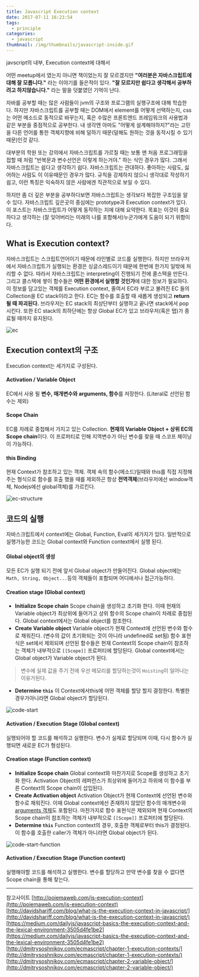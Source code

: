 ```yaml
---
title: Javascript Execution context
date: 2017-07-11 16:23:54
tags:
  - principle
categories:
  - javascript
thumbnail: /img/thumbnails/javascript-inside.gif
---
```

javscript의 내부, Execution context에 대해서
<!--more-->

<style>
img{ 
  display: block;
  margin : 0 auto;
}
</style>

어떤 meetup에서 였는지 아니면 책이었는지 잘 모르겠지만 **"여러분은 자바스크립트에 대해 잘 모릅니다."** 라는 이야기를 들은적이 있다. **"잘 모르지만 쉽다고 생각해서 공부하려고 하지않습니다."** 라는 말을 덧붙였던 기억이 난다.

자바를 공부할 때는 많은 사람들이 jvm의 구조와 프로그램의 실행구조에 대해 학습한다. 하지만 자바스크립트를 공부할 때는 DOM에서 element를 어떻게 선택하는지, css는 어떤 메소드로 동적으로 바꾸는지, 혹은 수많은 프론트엔드 프레임워크의 사용법과 같은 부분을 중점적으로 공부한다. 내 생각엔 아마도 "어떻게 설계해야하지?"라는 고민을 다른 언어를 통한 객체지향에 비해 덜하기 때문(덜해도 원하는 것을 동작시킬 수 있기 때문)인것 같다. 

대부분의 학원 또는 강의에서 자바스크립트를 가르칠 때는 보통 맨 처음 프로그래밍을 접할 때 처럼 "반복문과 변수선언은 이렇게 하는거야." 하는 식인 경우가 많다. 그래서 자바스크립트는 쉽다고 생각하기 쉽다. 자바스크립트는 관대하다. 좋아하는 사람도, 싫어하는 사람도 이 이유때문인 경우가 많다. 규칙을 강제하지 않으니 생각대로 작성하기 쉽고, 이런 특징은 익숙하지 않은 사람에겐 직관적으로 보일 수 있다.

하지만 좀 더 깊은 부분을 공부하다보면 자바스크립트는 생각보다 복잡한 구조임을 알 수 있다. 자바스크립트 깊은곳의 중심에는 prototype과 Execution context가 있다. 이 포스트는 자바스크립트가 어떻게 동작하는 지에 대해 요약한다. 목표는 이것이 중요하다고 생각하는 (잘 잊어버리는 미래의 나를 포함해서)누군가에게 도움이 되기 위함이다. 

## What is Execution context?
자바스크립트는 스크립트언어이기 때문에 라인별로 코드를 실행한다. 하지만 브라우저에서 자바스크립트가 실행되는 환경은 싱글스레드이기 때문에 한번에 한가지 일밖에 처리할 수 없다. 따라서 자바스크립트는 interpreting이 진행되기 전에 콜스택을 만든다. 그리고 콜스택에 쌓이 함수들은 **어떤 환경에서 실행할 것인가**에 대한 정보가 필요하다. 이 정보를 담고있는 객체를 Execution context, 줄여서 EC라 부르고 불려진 EC 들의 Collection을 EC stack이라고 한다. EC는 함수를 호출할 때 새롭게 생성되고 **return될 때 파괴된다.** 브라우저는 EC stack의 최상단부터 실행하고 끝나면 stack에서 pop시킨다. 또한 EC stack의 최하단에는 항상 Global EC가 있고 브라우저(혹은 탭)가 종료될 때까지 유지된다. 

![ec](/images/javascript-inside/ec.png)

## Execution context의 구조
Execution context는 세가지로 구성된다.

#### Activation / Variable Object
EC에서 사용 될 **변수, 매개변수와 arguments, 함수**를 저장한다. (Literal로 선언된 함수는 제외)
#### Scope Chain
EC를 차례로 중첩해서 가지고 있는 Collection. **현재의 Variable Object + 상위 EC의 Scope chain**이다. 이 프로퍼티로 인해 지역변수가 아닌 변수를 찾을 때 스코프 체이닝이 가능하다.
#### this Binding
현재 Context가 참조하고 있는 객체. 객체 속의 함수(메소드)일때와 this를 직접 지정해주는 형식으로 함수를 호출 했을 때를 제외하곤 항상 **전역객체**(브라우저에선 window객체, Nodejs에선 global객체)를 가르킨다.

![ec-structure](/images/javascript-inside/ec-structure.png)

## 코드의 실행
자바스크립트에서 context에는 Global, Function, Eval의 세가지가 있다. 일반적으로 실행가능한 코드는 Global context와 Function context에서 실행 된다.

#### Global object의 생성
모든 EC가 실행 되기 전에 앞서 Global object가 만들어진다. Global object에는 `Math, String, Object...`등의 객체들이 포함되며 어디에서나 접근가능하다.

#### Creation stage (Global context)
- **Initialize Scope chain**
Scope chain을 생성하고 초기화 한다. 이때 현재의 Variable object가 최상위에 들어가고 상위 함수의 Scope chain이 차례로 중첩된다. Global context에서는 Global object를 참조한다.
- **Create Variable object**
Variable object가 현재 Context에 선언된 변수와 함수로 채워진다. (변수의 값이 초기화되는 것이 아니라 undefined로 set됨) 함수 표현식은 set에서 제외되며 선언된 함수들은 현재 Context의 Scope chain이 참조하는 객체가 내부적으로 `[[Scope]]` 프로퍼티에 할당된다. Global context에서는 Global object가 Variable object가 된다.
> 변수에 실제 값을 주기 전에 우선 메모리를 할당하는것이 `Hoisting`이 일어나는 이유가된다.
- **Determine `this`**
이 Context에서this에 어떤 객체를 할당 할지 결정한다. 특별한 경우가아니라면 Global object가 할당된다.

![code-start](/images/javascript-inside/code-start.png)

#### Activation / Execution Stage (Global context)
실행되어야 할 코드를 해석하고 실행한다. 변수가 실제로 할당되며 이때, 다시 함수가 실행되면 새로운 EC가 형성된다.

#### Creation stage (Function context)
- **Initialize Scope chain**
Global context와 마찬가지로 Scope를 생성하고 초기화 한다. Activation Object의 레퍼런스가 최상위에 들어가고 하위에 이 함수를 부른 Context의 Scope chain이 삽입된다.
- **Create Activation object**
Activation Object가 현재 Context에 선언된 변수와 함수로 채워진다. 이때 Global context에선 존재하지 않았던 함수의 매개변수와 [arguments 객체](https://developer.mozilla.org/ko/docs/Web/JavaScript/Reference/Functions/arguments)도 포함된다. 마찬가지로 함수 표현식은 제외되며 현재 Context의 Scope chain이 참조하는 객체가 내부적으로 `[[Scope]]` 프로퍼티에 할당된다.
- **Determine `this`**
Function context의 경우, 호출한 객체로부터 this가 결정된다. 이 함수를 호출한 caller가 객체가 아니라면 Global object가 된다.

![code-start-function](/images/javascript-inside/code-start-function.png)

#### Activation / Execution Stage (Function context)
실행해야할 코드를 해석하고 실행한다. 변수를 할당하고 만약 변수를 찾을 수 없다면 Scope chain을 통해 찾는다.


-----
참고사이트
[http://poiemaweb.com/js-execution-context](http://poiemaweb.com/js-execution-context)
[http://davidshariff.com/blog/what-is-the-execution-context-in-javascript/](http://davidshariff.com/blog/what-is-the-execution-context-in-javascript/)
[https://medium.com/dailyjs/javascript-basics-the-execution-context-and-the-lexical-environment-3505d4fe1be2](https://medium.com/dailyjs/javascript-basics-the-execution-context-and-the-lexical-environment-3505d4fe1be2)
[http://dmitrysoshnikov.com/ecmascript/chapter-1-execution-contexts/](http://dmitrysoshnikov.com/ecmascript/chapter-1-execution-contexts/)
[http://dmitrysoshnikov.com/ecmascript/chapter-2-variable-object/](http://dmitrysoshnikov.com/ecmascript/chapter-2-variable-object/)
